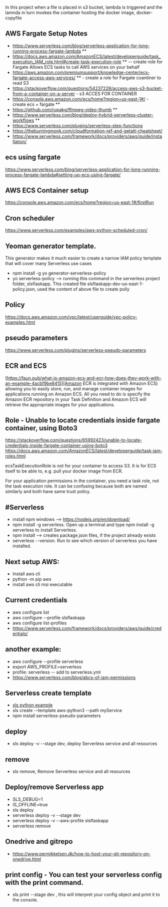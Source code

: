 In this project when a file is placed in s3 bucket, lambda is triggered
and the lamnda in turn invokes the container hosting the docker image, docker-copyfile

AWS Fargate Setup Notes
------------------------
- https://www.serverless.com/blog/serverless-application-for-long-running-process-fargate-lambda **
- https://docs.aws.amazon.com/AmazonECS/latest/developerguide/task_execution_IAM_role.html#create-task-execution-role  ** -- create role for Fargate Allows ECS tasks to call AWS services on your behalf
- https://aws.amazon.com/premiumsupport/knowledge-center/ecs-fargate-access-aws-services/ ** - create a role for Fargate coantiner to  read S3
- https://stackoverflow.com/questions/54237228/access-aws-s3-bucket-from-a-container-on-a-server - s3 ACCES FOR CONTAINER
- https://console.aws.amazon.com/ecs/home?region=us-east-1#/ - create ecs + fargate **
- https://github.com/rupakg/ffmpeg-video-thumb **
- https://www.serverless.com/blog/deploy-hybrid-serverless-cluster-workflows **
- https://www.serverless.com/plugins/serverless-step-functions
- https://theburningmonk.com/cloudformation-ref-and-getatt-cheatsheet/
- https://www.serverless.com/framework/docs/providers/aws/guide/installation/

ecs using fargate
-----------------
https://www.serverless.com/blog/serverless-application-for-long-running-process-fargate-lambda#setting-up-ecs-using-fargate/

AWS ECS Container setup
----------------------------
https://console.aws.amazon.com/ecs/home?region=us-east-1#/firstRun

Cron scheduler
---------------
https://www.serverless.com/examples/aws-python-scheduled-cron/

Yeoman generator template.
-------------------------

 This generator makes it much easier to create a narrow IAM policy template that will cover many Serverless use cases
 - npm install -g yo generator-serverless-policy
 - yo serverless-policy --> running this command in the serverless project folder, slsflaskapp. This created file slsflaskapp-dev-us-east-1-policy.json, used the content of above file to create poliy 
                                                             
Policy
-------
https://docs.aws.amazon.com/vpc/latest/userguide/vpc-policy-examples.html

pseudo parameters
-----------------
https://www.serverless.com/plugins/serverless-pseudo-parameters

ECR and ECS
------------

[https://faun.pub/what-is-amazon-ecs-and-ecr-how-does-they-work-with-an-example-4acbf9be8415](Amazon ECR is integrated with Amazon ECS) allowing you to easily store, run, and manage container images for applications
running on Amazon ECS. All you need to do is specify the Amazon ECR repository in your Task Definition and Amazon ECS
will retrieve the appropriate images for your applications.

Role - Unable to locate credentials inside fargate container, using Boto3
--------------------------------------------------------------------
https://stackoverflow.com/questions/65992423/unable-to-locate-credentials-inside-fargate-container-using-boto3
https://docs.aws.amazon.com/AmazonECS/latest/developerguide/task-iam-roles.html

ecsTaskExecutionRole is not for your container to access S3. It is for ECS itself to be able to, 
e.g. pull your docker image from ECR.

For your application permissions in the container, you need a task role, not the task execution role.
It can be confusing because both are named similarly and both have same trust policy.



#Serverless
-----------------
- install npm windows --> https://nodejs.org/en/download/
- npm install -g serverless. Open up a terminal and type npm install -g serverless to install Serverless.
- npm install --> creates package.json files, if the project already exists
- serverless --version. Run to see which version of serverless you have installed.

Next setup AWS:
------------------------
- Install aws cli
- python -m pip aws
- install aws cli msi executable
 

Current credentials
-------------------
- aws configure list
- aws configure --profile slsflaskapp
- aws configure list-profiles
- https://www.serverless.com/framework/docs/providers/aws/guide/credentials/                                        

another example:
------------------
- aws configure --profile serverless
- export AWS_PROFILE=serverless
- profile: serverless -- add to serverless.yml
- https://www.serverless.com/blog/abcs-of-iam-permissions


Serverless create template
---------------------------
- [sls python example](https://www.serverless.com/framework/docs/providers/aws/examples/hello-world/python/)
- sls create --template aws-python3 --path myService
- npm install serverless-pseudo-parameters

deploy
----------
- sls deploy -v --stage dev, deploy Serverless service and all resources

remove
---------
- sls remove, Remove Serverless service and all resources


Deploy/remove Serverless app
-------------------------------
- SLS_DEBUG=1
- IS_OFFLINE=true
- sls deploy
- serverless deploy -v --stage dev
- serverless deploy -v --aws-profile slsflaskapp
- serverless remove



Onedrive and gitrepo                                                          
---------------------                                                         
- https://www.permikkelsen.dk/how-to-host-your-git-repository-on-onedrive.html  



print config - You can test your serverless config with the print command.
---------------
- sls print --stage dev , this will interpret your config object and print it to the console.
